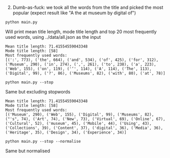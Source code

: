 2. Dumb-as-fuck: we took all the words from the title and picked the most popular (expect result like "A the at museum by digital of")

```
python main.py
```

Will print mean title length, mode title length and top 20 most frequently used words, using ../data/all.json as the input

```
Mean title length: 71.41554559043348
Mode title length: [58]
Most frequently used words:
[(':', 773), ('the', 664), ('and', 534), ('of', 425), ('for', 312), ('Museum', 290), ('in', 274), (',', 261), ('to', 238), ('a', 223), ('Web', 155), ('on', 119), ('’', 114), ('A', 114), ('The', 113), ('Digital', 99), ('?', 86), ('Museums', 82), ('with', 80), ('at', 78)]
```


```
python main.py --stop
```

Same but excluding stopwords

```
Mean title length: 71.41554559043348
Mode title length: [58]
Most frequently used words:
[('Museum', 290), ('Web', 155), ('Digital', 99), ('Museums', 82), ("'s", 74), ('Art', 74), ('New', 73), ('Virtual', 69), ('Online', 67), ('Cultural', 52), ('museum', 45), ('Mobile', 44), ('Using', 43), ('Collections', 39), ('Content', 37), ('digital', 36), ('Media', 36), ('Heritage', 35), ('Design', 34), ('Experience', 34)]
```

```
python main.py --stop --normalise
```

Same but normalised

```

```